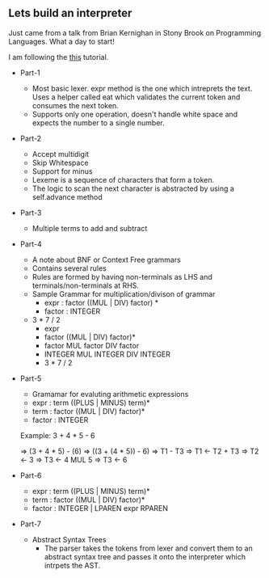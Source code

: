 ## Lets build an interpreter

Just came from a talk from Brian Kernighan in Stony Brook on Programming Languages. What a day to start!

I am following the [this](https://ruslanspivak.com/lsbasi-part1/) tutorial. 

- Part-1
    - Most basic lexer. expr method is the one which intreprets the text. Uses a helper called eat which    validates the current token and consumes the next token.
    - Supports only one operation, doesn't handle white space and expects the number to a single number.

- Part-2
    - Accept multidigit
    - Skip Whitespace  
    - Support for minus
    - Lexeme is a sequence of characters that form a token.
    - The logic to scan the next character is abstracted by using a self.advance method

- Part-3
    - Multiple terms to add and subtract

- Part-4
    - A note about BNF or Context Free grammars
    - Contains several rules
    - Rules are formed by having non-terminals as LHS and terminals/non-terminals at RHS.
    - Sample Grammar for multiplication/divison of grammar 
        - expr : factor ((MUL | DIV) factor) * 
        - factor : INTEGER
    -  3 * 7 / 2
        - expr 
        - factor ((MUL | DIV) factor)*
        - factor MUL factor DIV factor
        - INTEGER MUL INTEGER DIV INTEGER
        -   3     *     7      /   2

- Part-5
    - Gramamar for evaluting arithmetic expressions
    - expr : term ((PLUS | MINUS) term)*
    - term : factor ((MUL | DIV) factor)*
    - factor : INTEGER

    Example: 3  +  4  *  5  -  6
    
    => (3  +  4  *  5)  -  (6)
    => ((3 + (4 * 5)) - 6) 
    => T1 - T3
    => T1 <- T2 + T3
    => T2 <- 3
    => T3 <- 4 MUL 5
    => T3 <- 6 

- Part-6
    - expr : term ((PLUS | MINUS) term)*
    - term : factor ((MUL | DIV) factor)*
    - factor : INTEGER | LPAREN expr RPAREN

- Part-7
    - Abstract Syntax Trees
        - The parser takes the tokens from lexer and convert them to an abstract syntax tree and passes it onto the interpreter which intrpets the AST.
        
